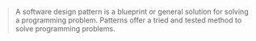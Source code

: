 > A software design pattern is a blueprint or general solution for solving a programming problem. Patterns offer a tried and tested method to solve programming problems.